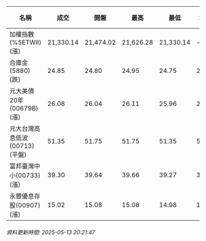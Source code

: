 | 名稱 | 成交 | 開盤 | 最高 | 最低 | 均價 | 成交金額(億) | 昨收 | 漲跌幅 | 漲跌 | 總量 | 昨量 | 振幅 |
| -------- | -------- | -------- | -------- |-------- | -------- | -------- |-------- |-------- |-------- | -------- | -------- |-------- |
|加權指數(%5ETWII) (漲)|21,330.14|21,474.02|21,626.28|21,330.14|-|3,912.34|21,129.54|0.95%|200.60|6,693,547|0|1.40%|
|合庫金(5880) (跌)|24.85|24.80|24.95|24.75|24.83|1.45|25.00|0.60%|0.15|5,820|7,790|0.80%|
|元大美債20年(00679B) (漲)|26.08|26.04|26.11|25.96|26.04|11.29|26.06|0.08%|0.02|43,373|33,791|0.58%|
|元大台灣高息低波(00713) (平盤)|51.35|51.75|51.75|51.35|51.53|7.90|51.35|0.00%|0.00|15,337|15,750|0.78%|
|富邦臺灣中小(00733) (漲)|39.30|39.64|39.66|39.27|39.46|0.381|39.15|0.38%|0.15|965|986|1.00%|
|永豐優息存股(00907) (漲)|15.02|15.08|15.08|14.98|15.03|0.232|14.90|0.81%|0.12|1,545|813|0.67%|
###### 資料更新時間: 2025-05-13 20:21:47